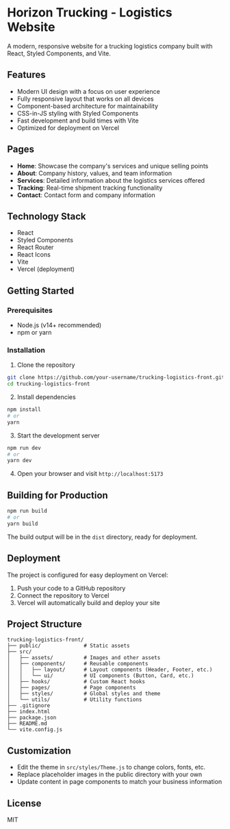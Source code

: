 # Horizon Trucking - Logistics Website

A modern, responsive website for a trucking logistics company built with React, Styled Components, and Vite.

## Features

- Modern UI design with a focus on user experience
- Fully responsive layout that works on all devices
- Component-based architecture for maintainability
- CSS-in-JS styling with Styled Components
- Fast development and build times with Vite
- Optimized for deployment on Vercel

## Pages

- **Home**: Showcase the company's services and unique selling points
- **About**: Company history, values, and team information
- **Services**: Detailed information about the logistics services offered
- **Tracking**: Real-time shipment tracking functionality
- **Contact**: Contact form and company information

## Technology Stack

- React
- Styled Components
- React Router
- React Icons
- Vite
- Vercel (deployment)

## Getting Started

### Prerequisites

- Node.js (v14+ recommended)
- npm or yarn

### Installation

1. Clone the repository
```bash
git clone https://github.com/your-username/trucking-logistics-front.git
cd trucking-logistics-front
```

2. Install dependencies
```bash
npm install
# or
yarn
```

3. Start the development server
```bash
npm run dev
# or
yarn dev
```

4. Open your browser and visit `http://localhost:5173`

## Building for Production

```bash
npm run build
# or
yarn build
```

The build output will be in the `dist` directory, ready for deployment.

## Deployment

The project is configured for easy deployment on Vercel:

1. Push your code to a GitHub repository
2. Connect the repository to Vercel
3. Vercel will automatically build and deploy your site

## Project Structure

```
trucking-logistics-front/
├── public/              # Static assets
├── src/
│   ├── assets/          # Images and other assets
│   ├── components/      # Reusable components
│   │   ├── layout/      # Layout components (Header, Footer, etc.)
│   │   └── ui/          # UI components (Button, Card, etc.)
│   ├── hooks/           # Custom React hooks
│   ├── pages/           # Page components
│   ├── styles/          # Global styles and theme
│   └── utils/           # Utility functions
├── .gitignore
├── index.html
├── package.json
├── README.md
└── vite.config.js
```

## Customization

- Edit the theme in `src/styles/Theme.js` to change colors, fonts, etc.
- Replace placeholder images in the public directory with your own
- Update content in page components to match your business information

## License

MIT
